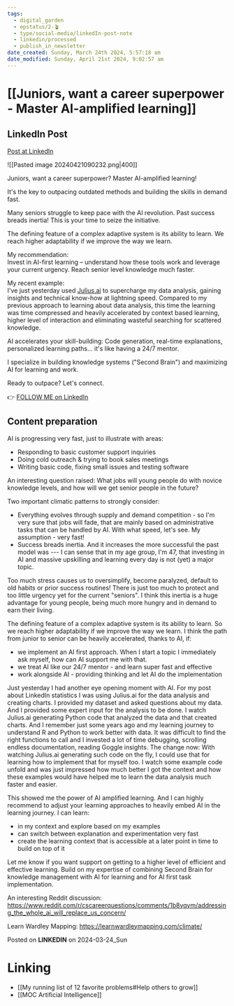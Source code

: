```yaml
---
tags:
  - digital_garden
  - epstatus/2-🪴
  - type/social-media/linkedIn-post-note
  - linkedin/processed
  - publish_in_newsletter
date_created: Sunday, March 24th 2024, 5:57:18 am
date_modified: Sunday, April 21st 2024, 9:02:57 am
---
```

# [[Juniors, want a career superpower - Master AI-amplified learning]]
## LinkedIn Post
[Post at LinkedIn](https://www.linkedin.com/posts/sebastiankamilli_juniors-want-a-career-superpower-master-activity-7177594372190810112--KuH?utm_source=share&utm_medium=member_desktop)

![[Pasted image 20240421090232.png|400]]

Juniors, want a career superpower? Master AI-amplified learning!  
  
It's the key to outpacing outdated methods and building the skills in demand fast.  
  
Many seniors struggle to keep pace with the AI revolution. Past success breads inertia! This is your time to seize the initiative.  
  
The defining feature of a complex adaptive system is its ability to learn. We reach higher adaptability if we improve the way we learn.  
  
My recommendation:  
Invest in AI-first learning – understand how these tools work and leverage your current urgency. Reach senior level knowledge much faster.  
  
My recent example:  
I've just yesterday used [Julius.ai](http://julius.ai/) to supercharge my data analysis, gaining insights and technical know-how at lightning speed. Compared to my previous approach to learning about data analysis, this time the learning was time compressed and heavily accelerated by context based learning, higher level of interaction and eliminating wasteful searching for scattered knowledge.  
  
AI accelerates your skill-building: Code generation, real-time explanations, personalized learning paths... it's like having a 24/7 mentor.  
  
I specialize in building knowledge systems ("Second Brain") and maximizing AI for learning and work.  
  
Ready to outpace? Let's connect.

👉 [FOLLOW ME on LinkedIn](https://www.linkedin.com/comm/mynetwork/discovery-see-all?usecase=PEOPLE_FOLLOWS&followMember=sebastiankamilli)

## Content preparation
AI is progressing very fast, just to illustrate with areas:
+ Responding to basic customer support inquiries
+ Doing cold outreach & trying to book sales meetings
+ Writing basic code, fixing small issues and testing software

An interesting question raised: What jobs will young people do with novice knowledge levels, and how will we get senior people in the future?

Two important climatic patterns to strongly consider:
+ Everything evolves through supply and demand competition - so I'm very sure that jobs will fade, that are mainly based on administrative tasks that can be handled by AI. With what speed, let's see. My assumption - very fast!
+ Success breads inertia. And it increases the more successful the past model was --- I can sense that in my age group, I'm 47, that investing in AI and massive upskilling and learning every day is not (yet) a major topic. 

Too much stress causes us to oversimplify, become paralyzed, default to old habits or prior success routines! There is just too much to protect and too little urgency yet for the current "seniors". I think this inertia is a huge advantage for young people, being much more hungry and in demand to earn their living.

The defining feature of a complex adaptive system is its ability to learn. So we reach higher adaptability if we improve the way we learn. I think the path from junior to senior can be heavily accelerated, thanks to AI, if:
+ we implement an AI first approach. When I start a topic I immediately ask myself, how can AI support me with that.
+ we treat AI like our 24/7 mentor - and learn super fast and effective
+ work alongside AI - providing thinking and let AI do the implementation

Just yesterday I had another eye opening moment with AI. For my post about LinkedIn statistics I was using Julius.ai for the data analysis and creating charts. I provided my dataset and asked questions about my data. And I provided some expert input for the analysis to be done. I watch Julius.ai generating Python code that analyzed the data and that created charts. And I remember just some years ago and my learning journey to understand R and Python to work better with data. It was difficult to find the right functions to call and I invested a lot of time debugging, scrolling endless documentation, reading Goggle insights. The change now: With watching Julius.ai generating such code on the fly, I could use that for learning how to implement that for myself too. I watch some example code unfold and was just impressed how much better I got the context and how these examples would have helped me to learn the data analysis much faster and easier. 

This showed me the power of AI amplified learning. And I can highly recommend to adjust your learning approaches to heavily embed AI in the learning journey. I can learn: 
+ in my context and explore based on my examples
+ can switch between explanation and experimentation very fast
+ create the learning context that is accessible at a later point in time to build on top of it

Let me know if you want support on getting to a higher level of efficient and effective learning. Build on my expertise of combining Second Brain for knowledge management with AI for learning and for AI first task implementation.

An interesting Reddit discussion: https://www.reddit.com/r/cscareerquestions/comments/1b8yqym/addressing_the_whole_ai_will_replace_us_concern/

Learn Wardley Mapping: https://learnwardleymapping.com/climate/

Posted on **LINKEDIN** on 2024-03-24_Sun
# Linking
+ [[My running list of 12 favorite problems#Help others to grow]]
+ [[MOC Artificial Intelligence]]